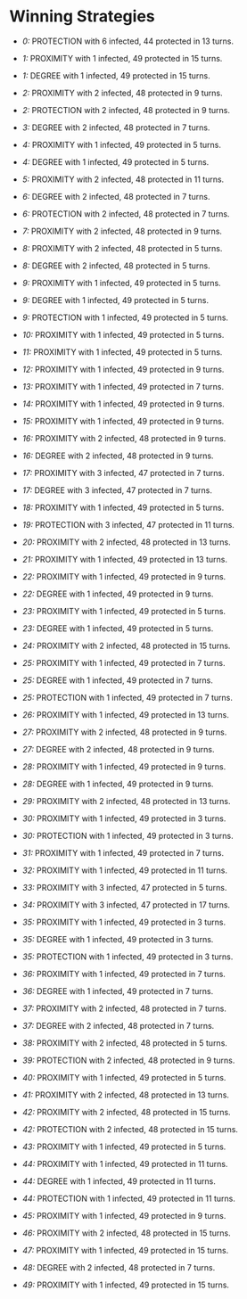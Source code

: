 # Winning Strategies

* _0:_ PROTECTION with 6 infected, 44 protected in 13 turns.


* _1:_ PROXIMITY with 1 infected, 49 protected in 15 turns.


* _1:_ DEGREE with 1 infected, 49 protected in 15 turns.


* _2:_ PROXIMITY with 2 infected, 48 protected in 9 turns.


* _2:_ PROTECTION with 2 infected, 48 protected in 9 turns.


* _3:_ DEGREE with 2 infected, 48 protected in 7 turns.


* _4:_ PROXIMITY with 1 infected, 49 protected in 5 turns.


* _4:_ DEGREE with 1 infected, 49 protected in 5 turns.


* _5:_ PROXIMITY with 2 infected, 48 protected in 11 turns.


* _6:_ DEGREE with 2 infected, 48 protected in 7 turns.


* _6:_ PROTECTION with 2 infected, 48 protected in 7 turns.


* _7:_ PROXIMITY with 2 infected, 48 protected in 9 turns.


* _8:_ PROXIMITY with 2 infected, 48 protected in 5 turns.


* _8:_ DEGREE with 2 infected, 48 protected in 5 turns.


* _9:_ PROXIMITY with 1 infected, 49 protected in 5 turns.


* _9:_ DEGREE with 1 infected, 49 protected in 5 turns.


* _9:_ PROTECTION with 1 infected, 49 protected in 5 turns.


* _10:_ PROXIMITY with 1 infected, 49 protected in 5 turns.


* _11:_ PROXIMITY with 1 infected, 49 protected in 5 turns.


* _12:_ PROXIMITY with 1 infected, 49 protected in 9 turns.


* _13:_ PROXIMITY with 1 infected, 49 protected in 7 turns.


* _14:_ PROXIMITY with 1 infected, 49 protected in 9 turns.


* _15:_ PROXIMITY with 1 infected, 49 protected in 9 turns.


* _16:_ PROXIMITY with 2 infected, 48 protected in 9 turns.


* _16:_ DEGREE with 2 infected, 48 protected in 9 turns.


* _17:_ PROXIMITY with 3 infected, 47 protected in 7 turns.


* _17:_ DEGREE with 3 infected, 47 protected in 7 turns.


* _18:_ PROXIMITY with 1 infected, 49 protected in 5 turns.


* _19:_ PROTECTION with 3 infected, 47 protected in 11 turns.


* _20:_ PROXIMITY with 2 infected, 48 protected in 13 turns.


* _21:_ PROXIMITY with 1 infected, 49 protected in 13 turns.


* _22:_ PROXIMITY with 1 infected, 49 protected in 9 turns.


* _22:_ DEGREE with 1 infected, 49 protected in 9 turns.


* _23:_ PROXIMITY with 1 infected, 49 protected in 5 turns.


* _23:_ DEGREE with 1 infected, 49 protected in 5 turns.


* _24:_ PROXIMITY with 2 infected, 48 protected in 15 turns.


* _25:_ PROXIMITY with 1 infected, 49 protected in 7 turns.


* _25:_ DEGREE with 1 infected, 49 protected in 7 turns.


* _25:_ PROTECTION with 1 infected, 49 protected in 7 turns.


* _26:_ PROXIMITY with 1 infected, 49 protected in 13 turns.


* _27:_ PROXIMITY with 2 infected, 48 protected in 9 turns.


* _27:_ DEGREE with 2 infected, 48 protected in 9 turns.


* _28:_ PROXIMITY with 1 infected, 49 protected in 9 turns.


* _28:_ DEGREE with 1 infected, 49 protected in 9 turns.


* _29:_ PROXIMITY with 2 infected, 48 protected in 13 turns.


* _30:_ PROXIMITY with 1 infected, 49 protected in 3 turns.


* _30:_ PROTECTION with 1 infected, 49 protected in 3 turns.


* _31:_ PROXIMITY with 1 infected, 49 protected in 7 turns.


* _32:_ PROXIMITY with 1 infected, 49 protected in 11 turns.


* _33:_ PROXIMITY with 3 infected, 47 protected in 5 turns.


* _34:_ PROXIMITY with 3 infected, 47 protected in 17 turns.


* _35:_ PROXIMITY with 1 infected, 49 protected in 3 turns.


* _35:_ DEGREE with 1 infected, 49 protected in 3 turns.


* _35:_ PROTECTION with 1 infected, 49 protected in 3 turns.


* _36:_ PROXIMITY with 1 infected, 49 protected in 7 turns.


* _36:_ DEGREE with 1 infected, 49 protected in 7 turns.


* _37:_ PROXIMITY with 2 infected, 48 protected in 7 turns.


* _37:_ DEGREE with 2 infected, 48 protected in 7 turns.


* _38:_ PROXIMITY with 2 infected, 48 protected in 5 turns.


* _39:_ PROTECTION with 2 infected, 48 protected in 9 turns.


* _40:_ PROXIMITY with 1 infected, 49 protected in 5 turns.


* _41:_ PROXIMITY with 2 infected, 48 protected in 13 turns.


* _42:_ PROXIMITY with 2 infected, 48 protected in 15 turns.


* _42:_ PROTECTION with 2 infected, 48 protected in 15 turns.


* _43:_ PROXIMITY with 1 infected, 49 protected in 5 turns.


* _44:_ PROXIMITY with 1 infected, 49 protected in 11 turns.


* _44:_ DEGREE with 1 infected, 49 protected in 11 turns.


* _44:_ PROTECTION with 1 infected, 49 protected in 11 turns.


* _45:_ PROXIMITY with 1 infected, 49 protected in 9 turns.


* _46:_ PROXIMITY with 2 infected, 48 protected in 15 turns.


* _47:_ PROXIMITY with 1 infected, 49 protected in 15 turns.


* _48:_ DEGREE with 2 infected, 48 protected in 7 turns.


* _49:_ PROXIMITY with 1 infected, 49 protected in 15 turns.


